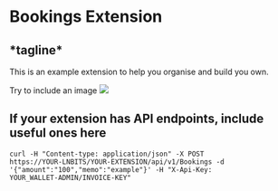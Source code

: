 <h1>Bookings Extension</h1>
<h2>*tagline*</h2>
This is an example extension to help you organise and build you own.

Try to include an image
<img src="https://i.imgur.com/9i4xcQB.png">


<h2>If your extension has API endpoints, include useful ones here</h2>

<code>curl -H "Content-type: application/json" -X POST https://YOUR-LNBITS/YOUR-EXTENSION/api/v1/Bookings -d '{"amount":"100","memo":"example"}' -H "X-Api-Key: YOUR_WALLET-ADMIN/INVOICE-KEY"</code>
